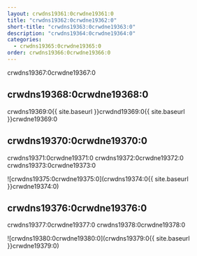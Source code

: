 ```yaml
---
layout: crwdns19361:0crwdne19361:0
title: "crwdns19362:0crwdne19362:0"
short-title: "crwdns19363:0crwdne19363:0"
description: "crwdns19364:0crwdne19364:0"
categories:
  - crwdns19365:0crwdne19365:0
order: crwdns19366:0crwdne19366:0
---
```

crwdns19367:0crwdne19367:0

## crwdns19368:0crwdne19368:0

crwdns19369:0{{ site.baseurl }}crwdnd19369:0{{ site.baseurl }}crwdne19369:0

## crwdns19370:0crwdne19370:0

crwdns19371:0crwdne19371:0 crwdns19372:0crwdne19372:0 crwdns19373:0crwdne19373:0

![crwdns19375:0crwdne19375:0](crwdns19374:0{{ site.baseurl }}crwdne19374:0)

## crwdns19376:0crwdne19376:0

crwdns19377:0crwdne19377:0 crwdns19378:0crwdne19378:0

![crwdns19380:0crwdne19380:0](crwdns19379:0{{ site.baseurl }}crwdne19379:0)